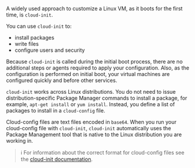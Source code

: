 A widely used approach to customize a Linux VM, as it boots for the first time, is `cloud-init`.

You can use `cloud-init` to:
- install packages
- write files
- configure users and security

Because `cloud-init` is called during the initial boot process, there are no additional steps or agents required to apply your configuration. Also, as the configuration is performed on initial boot, your virtual machines are configured quickly and before other services.

`cloud-init` works across Linux distributions. You do not need to issue distribution-specific Package Manager commands to install a package, for example, `apt-get install` or `yum install`. Instead, you define a list of packages to install in a `cloud-config` file.

Cloud-config files are text files encoded in `base64`. When you run your cloud-config file with `cloud-init`,  `cloud-init` automatically uses the Package Management tool that is native to the Linux distribution you are working in.

>:information_source: For information about the correct format for cloud-config files see the [cloud-init documentation](https://cloudinit.readthedocs.io/en/latest/).
